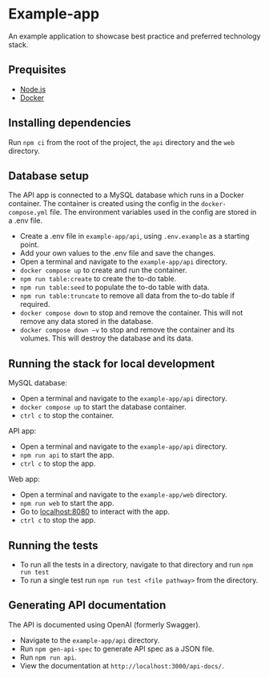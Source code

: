 # Example-app
An example application to showcase best practice and preferred technology stack.

## Prequisites

- [Node.js](https://nodejs.org/en)
- [Docker](https://docs.docker.com/get-docker/)

## Installing dependencies

Run `npm ci` from the root of the project, the `api` directory and the `web` directory.

## Database setup

The API app is connected to a MySQL database which runs in a Docker container. The container is created using the config in the `docker-compose.yml` file. The environment variables used in the config are stored in a .env file.

-	Create a .env file in `example-app/api`, using `.env.example` as a starting point. 
-	Add your own values to the .env file and save the changes.
-   Open a terminal and navigate to the `example-app/api` directory.
-	`docker compose up` to create and run the container.
-   `npm run table:create` to create the to-do table.
-   `npm run table:seed` to populate the to-do table with data.
-   `npm run table:truncate` to remove all data from the to-do table if required.
-   `docker compose down` to stop and remove the container. This will not remove any data stored in the database.
-	`docker compose down –v` to stop and remove the container and its volumes. This will destroy the database and its data.

## Running the stack for local development

MySQL database:
-	Open a terminal and navigate to the `example-app/api` directory.
-   `docker compose up` to start the database container.
-	`ctrl c` to stop the container.

API app:
-   Open a terminal and navigate to the `example-app/api` directory.
-   `npm run api` to start the app.
-   `ctrl c` to stop the app.

Web app:
-	Open a terminal and navigate to the `example-app/web` directory.
-	`npm run web` to start the app.
-   Go to [localhost:8080](http://localhost:8080/) to interact with the app.
-	`ctrl c` to stop the app.

## Running the tests

- To run all the tests in a directory, navigate to that directory and run `npm run test`
- To run a single test run `npm run test <file pathway>` from the directory.

## Generating API documentation

The API is documented using OpenAI (formerly Swagger).

- Navigate to the `example-app/api` directory.
- Run `npm gen-api-spec` to generate API spec as a JSON file.
- Run `npm run api`.
- View the documentation at `http://localhost:3000/api-docs/`.
